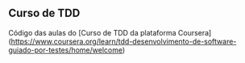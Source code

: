 ## Curso de TDD

Código das aulas do [Curso de TDD da plataforma Coursera] (https://www.coursera.org/learn/tdd-desenvolvimento-de-software-guiado-por-testes/home/welcome)
